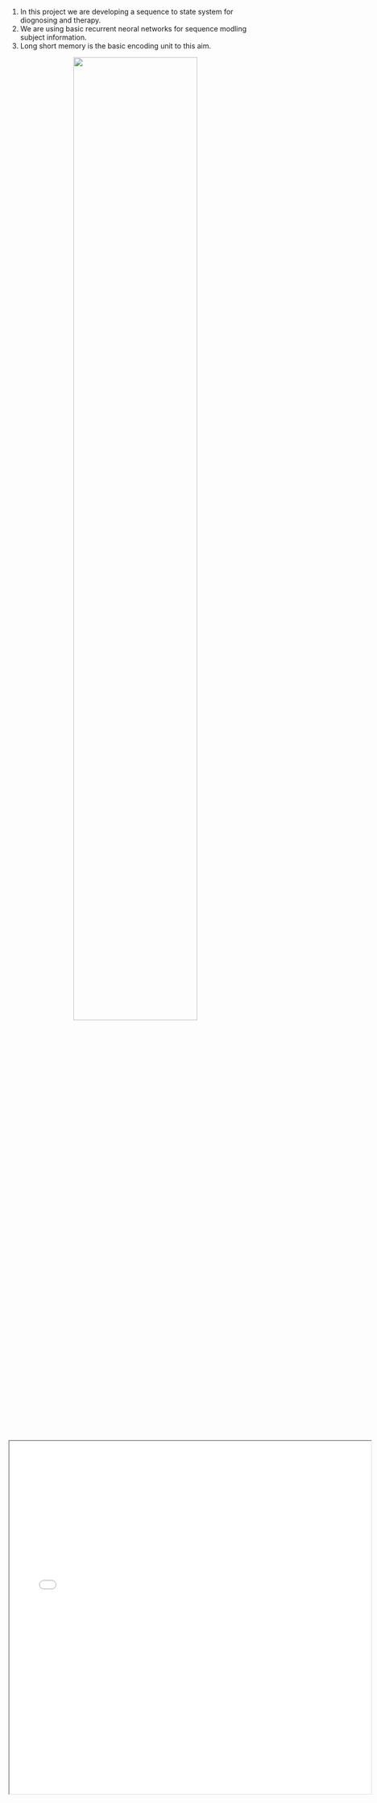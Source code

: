 1. In this project we are developing a sequence to state system for diognosing and therapy. 
2. We are using basic recurrent neoral networks for sequence modling subject information.
3. Long short memory is the basic encoding unit to this aim.
<p align="center"><img width="70%" src="https://github.com/javiddadashkarimi/seq2subj/raw/master/fig/lstm.pdf" type='application/'/></p>
<iframe src="fig/lstm.pdf" style="width:718px; height:700px;" framebopdfrder="0"></iframe>
